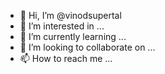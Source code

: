 - 👋 Hi, I’m @vinodsupertal
- 👀 I’m interested in ...
- 🌱 I’m currently learning ...
- 💞️ I’m looking to collaborate on ...
- 📫 How to reach me ...

<!---
vinodsupertal/vinodsupertal is a ✨ special ✨ repository because its `README.md` (this file) appears on your GitHub profile.
You can click the Preview link to take a look at your changes.
--->
